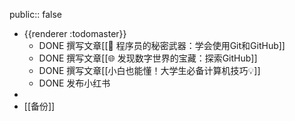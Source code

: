 public:: false

- {{renderer :todomaster}}
	- DONE 撰写文章[[🚀 程序员的秘密武器：学会使用Git和GitHub]]
	- DONE 撰写文章[[🌐 发现数字世界的宝藏：探索GitHub]]
	- DONE 撰写文章[[小白也能懂！大学生必备计算机技巧💡]]
	- DONE 发布小红书
-
- [[备份]]